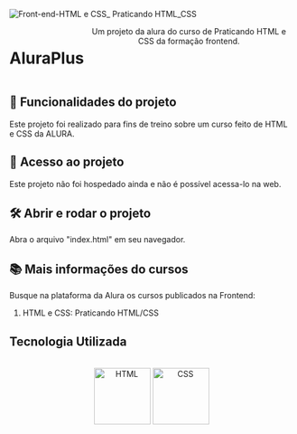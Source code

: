 ![Front-end-HTML e CSS_ Praticando HTML_CSS](https://user-images.githubusercontent.com/121250213/233552065-6951d198-e9e5-4ca1-8d3b-f78cd9805214.png)
<div style="display: flex;" align="center"><br>
<h1>AluraPlus</h1>
Um projeto da alura do curso de Praticando HTML e CSS da formação frontend.
</div>



##  :hammer: Funcionalidades do projeto
Este projeto foi realizado para fins de treino sobre um curso feito de HTML e CSS da ALURA.

## :file_folder: Acesso ao projeto
Este projeto não foi hospedado ainda e não é possível acessa-lo na web.

## :hammer_and_wrench: Abrir e rodar o projeto
Abra o arquivo "index.html" em seu navegador.

## :books: Mais informações do cursos
Busque na plataforma da Alura os cursos publicados na Frontend:

1. HTML e CSS: Praticando HTML/CSS

## Tecnologia Utilizada
<div style="display: inline_block" align="center"><br>
  <center><img align="center" alt="HTML" height="100" width="100" src="https://user-images.githubusercontent.com/121250213/233282210-2732ec05-13f8-4160-a2ff-0f75621f0228.png">
  <img align="center" alt="CSS" height="100" width="100" src="https://user-images.githubusercontent.com/121250213/233278515-41389f2e-8436-4b82-8bbe-67c236cdfbeb.png">
  </center>
</div>
